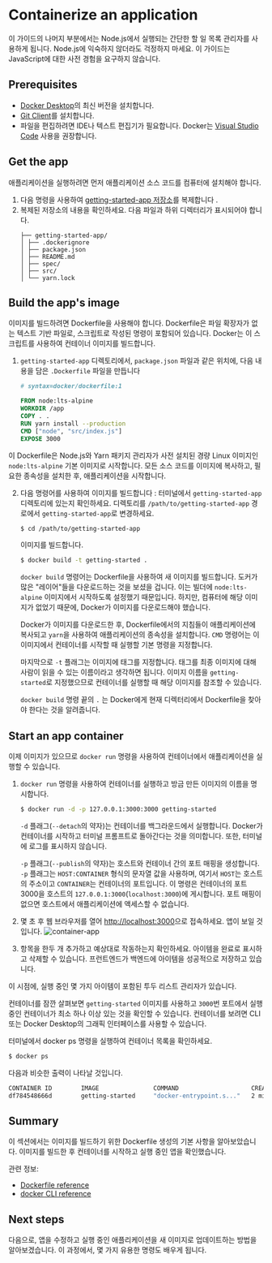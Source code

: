 # Containerize an application

이 가이드의 나머지 부분에서는 Node.js에서 실행되는 간단한 할 일 목록 관리자를 사용하게 됩니다. Node.js에 익숙하지 않더라도 걱정하지 마세요. 이 가이드는 JavaScript에 대한 사전 경험을 요구하지 않습니다.

## Prerequisites

- [Docker Desktop](https://docs.docker.com/get-started/get-docker/)의 최신 버전을 설치합니다.
- [Git Client](https://git-scm.com/downloads)를 설치합니다.
- 파일을 편집하려면 IDE나 텍스트 편집기가 필요합니다. Docker는 [Visual Studio Code](https://code.visualstudio.com/) 사용을 권장합니다.

## Get the app

애플리케이션을 실행하려면 먼저 애플리케이션 소스 코드를 컴퓨터에 설치해야 합니다.

1. 다음 명령을 사용하여 [getting-started-app 저장소](https://github.com/docker/getting-started-app/tree/main)를 복제합니다 .
2. 복제된 저장소의 내용을 확인하세요. 다음 파일과 하위 디렉터리가 표시되어야 합니다.
   ```text
   ├── getting-started-app/
   │ ├── .dockerignore
   │ ├── package.json
   │ ├── README.md
   │ ├── spec/
   │ ├── src/
   │ └── yarn.lock
   ```

## Build the app's image

이미지를 빌드하려면 Dockerfile을 사용해야 합니다. Dockerfile은 파일 확장자가 없는 텍스트 기반 파일로, 스크립트로 작성된 명령이 포함되어 있습니다. Docker는 이 스크립트를 사용하여 컨테이너 이미지를 빌드합니다.

1. `getting-started-app` 디렉토리에서, `package.json` 파일과 같은 위치에, 다음 내용을 담은 `.Dockerfile` 파일을 만듭니다

   ```dockerfile
   # syntax=docker/dockerfile:1

   FROM node:lts-alpine
   WORKDIR /app
   COPY . .
   RUN yarn install --production
   CMD ["node", "src/index.js"]
   EXPOSE 3000
   ```

이 Dockerfile은 Node.js와 Yarn 패키지 관리자가 사전 설치된 경량 Linux 이미지인 `node:lts-alpine` 기본 이미지로 시작합니다. 모든 소스 코드를 이미지에 복사하고, 필요한 종속성을 설치한 후, 애플리케이션을 시작합니다.

2. 다음 명령어를 사용하여 이미지를 빌드합니다 :
   터미널에서 `getting-started-app` 디렉토리에 있는지 확인하세요. 디렉토리를 `/path/to/getting-started-app` 경로에서 `getting-started-app`로 변경하세요.

   ```bash
   $ cd /path/to/getting-started-app
   ```

   이미지를 빌드합니다.

   ```bash
   $ docker build -t getting-started .
   ```

   `docker build` 명령어는 Dockerfile을 사용하여 새 이미지를 빌드합니다. 도커가 많은 "레이어"들을 다운로드하는 것을 보셨을 겁니다. 이는 빌더에 `node:lts-alpine` 이미지에서 시작하도록 설정했기 때문입니다. 하지만, 컴퓨터에 해당 이미지가 없었기 때문에, Docker가 이미지를 다운로드해야 했습니다.

   Docker가 이미지를 다운로드한 후, Dockerfile에서의 지침들이 애플리케이션에 복사되고 `yarn`을 사용하여 애플리케이션의 종속성을 설치합니다. `CMD` 명령어는 이 이미지에서 컨테이너를 시작할 때 실행할 기본 명령을 지정합니다.

   마지막으로 `-t` 플래그는 이미지에 태그를 지정합니다. 태그를 최종 이미지에 대해 사람이 읽을 수 있는 이름이라고 생각하면 됩니다. 이미지 이름을 `getting-started`로 지정했으므로 컨테이너를 실행할 때 해당 이미지를 참조할 수 있습니다.

   `docker build` 명령 끝의 `.` 는 Docker에게 현재 디렉터리에서 Dockerfile을 찾아야 한다는 것을 알려줍니다.

## Start an app container

이제 이미지가 있으므로 `docker run` 명령을 사용하여 컨테이너에서 애플리케이션을 실행할 수 있습니다.

1. `docker run` 명령을 사용하여 컨테이너를 실행하고 방금 만든 이미지의 이름을 명시합니다.

   ```bash
   $ docker run -d -p 127.0.0.1:3000:3000 getting-started
   ```

   `-d` 플래그(`--detach`의 약자)는 컨테이너를 백그라운드에서 실행합니다. Docker가 컨테이너를 시작하고 터미널 프롬프트로 돌아간다는 것을 의미합니다. 또한, 터미널에 로그를 표시하지 않습니다.

   `-p` 플래그(`--publish`의 약자)는 호스트와 컨테이너 간의 포트 매핑을 생성합니다. `-p` 플래그는 `HOST:CONTAINER` 형식의 문자열 값을 사용하며, 여기서 `HOST`는 호스트의 주소이고 `CONTAINER`는 컨테이너의 포트입니다. 이 명령은 컨테이너의 포트 3000을 호스트의 `127.0.0.1:3000`(`localhost:3000`)에 게시합니다. 포트 매핑이 없으면 호스트에서 애플리케이션에 액세스할 수 없습니다.

2. 몇 초 후 웹 브라우저를 열어 [http://localhost:3000](http://localhost:3000/)으로 접속하세요. 앱이 보일 것입니다.
   ![container-app](https://docs.docker.com/get-started/workshop/images/todo-list-empty.webp)
3. 항목을 한두 개 추가하고 예상대로 작동하는지 확인하세요. 아이템을 완료로 표시하고 삭제할 수 있습니다. 프런트엔드가 백엔드에 아이템을 성공적으로 저장하고 있습니다.

이 시점에, 실행 중인 몇 가지 아이템이 포함된 투두 리스트 관리자가 있습니다.

컨테이너를 잠깐 살펴보면 `getting-started` 이미지를 사용하고 `3000`번 포트에서 실행 중인 컨테이너가 최소 하나 이상 있는 것을 확인할 수 있습니다. 컨테이너를 보려면 CLI 또는 Docker Desktop의 그래픽 인터페이스를 사용할 수 있습니다.

터미널에서 docker ps 명령을 실행하여 컨테이너 목록을 확인하세요.

```bash
$ docker ps
```

다음과 비슷한 출력이 나타날 것입니다.

```bash
CONTAINER ID        IMAGE               COMMAND                    CREATED             STATUS              PORTS                      NAMES
df784548666d        getting-started     "docker-entrypoint.s..."   2 minutes ago       Up 2 minutes        127.0.0.1:3000->3000/tcp   priceless_mcclintock
```

## Summary

이 섹션에서는 이미지를 빌드하기 위한 Dockerfile 생성의 기본 사항을 알아보았습니다. 이미지를 빌드한 후 컨테이너를 시작하고 실행 중인 앱을 확인했습니다.

관련 정보:

- [Dockerfile reference](https://docs.docker.com/reference/dockerfile/)
- [docker CLI reference](https://docs.docker.com/reference/cli/docker/)

## Next steps

다음으로, 앱을 수정하고 실행 중인 애플리케이션을 새 이미지로 업데이트하는 방법을 알아보겠습니다. 이 과정에서, 몇 가지 유용한 명령도 배우게 됩니다.

<button-component href="/#/get-started/workshop/03_updating_app" title="Update the application" />